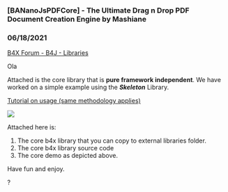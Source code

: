 ### [BANanoJsPDFCore] - The Ultimate Drag n Drop PDF Document Creation Engine by Mashiane
### 06/18/2021
[B4X Forum - B4J - Libraries](https://www.b4x.com/android/forum/threads/131749/)

Ola  
  
Attached is the core library that is **pure framework independent**. We have worked on a simple example using the ***Skeleton*** Library.  
  
[Tutorial on usage (same methodology applies)](https://www.b4x.com/android/forum/threads/banano-creating-pdf-documents-with-jspdf-using-bananojspdfad.131730/#content)  
  
![](https://www.b4x.com/android/forum/attachments/115141)  
  
Attached here is:  
  
1. The core b4x library that you can copy to external libraries folder.  
2. The core b4x library source code  
3. The core demo as depicted above.  
  
Have fun and enjoy.  
  
?